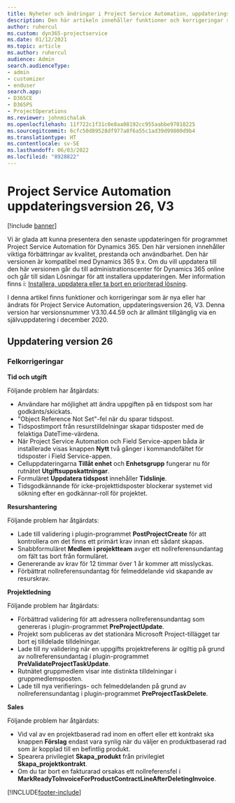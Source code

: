 ```yaml
---
title: Nyheter och ändringar i Project Service Automation, uppdateringsversion 26, version 3
description: Den här artikeln innehåller funktioner och korrigeringar som är tillgängliga i Project Service Automation uppdateringsutgåva 26, V3.
author: ruhercul
ms.custom: dyn365-projectservice
ms.date: 01/12/2021
ms.topic: article
ms.author: ruhercul
audience: Admin
search.audienceType:
- admin
- customizer
- enduser
search.app:
- D365CE
- D365PS
- ProjectOperations
ms.reviewer: johnmichalak
ms.openlocfilehash: 11f722c1f31c0e8aa08192cc955aabbe97018225
ms.sourcegitcommit: 6cfc50d89528df977a8f6a55c1ad39d99800d9b4
ms.translationtype: HT
ms.contentlocale: sv-SE
ms.lasthandoff: 06/03/2022
ms.locfileid: "8928822"
---
```

# <a name="project-service-automation-update-release-26-v3"></a>Project Service Automation uppdateringsversion 26, V3

[!include [banner](../includes/psa-now-project-operations.md)]

Vi är glada att kunna presentera den senaste uppdateringen för programmet Project Service Automation för Dynamics 365. Den här versionen innehåller viktiga förbättringar av kvalitet, prestanda och användbarhet. Den här versionen är kompatibel med Dynamics 365 9.x. Om du vill uppdatera till den här versionen går du till administrationscenter för Dynamics 365 online och går till sidan Lösningar för att installera uppdateringen. Mer information finns i: [Installera, uppdatera eller ta bort en prioriterad lösning](/power-platform/admin/install-remove-preferred-solution).

I denna artikel finns funktioner och korrigeringar som är nya eller har ändrats för Project Service Automation, uppdateringsversion 26, V3. Denna version har versionsnummer V3.10.44.59 och är allmänt tillgänglig via en självuppdatering i december 2020.

## <a name="update-release-26"></a>Uppdatering version 26

### <a name="bug-fixes"></a>Felkorrigeringar

**Tid och utgift**

Följande problem har åtgärdats:

- Användare har möjlighet att ändra uppgiften på en tidspost som har godkänts/skickats.
- "Object Reference Not Set"-fel när du sparar tidspost.
- Tidspostimport från resurstilldelningar skapar tidsposter med de felaktiga DateTime-värdena.
- När Project Service Automation och Field Service-appen båda är installerade visas knappen **Nytt** två gånger i kommandofältet för tidsposter i Field Service-appen.
- Celluppdateringarna **Tillåt enhet** och **Enhetsgrupp** fungerar nu för rutnätet **Utgiftsuppskattningar**.
- Formuläret **Uppdatera tidspost** innehåller **Tidslinje**.
- Tidsgodkännande för icke-projekttidsposter blockerar systemet vid sökning efter en godkännar-roll för projektet.

**Resurshantering**

Följande problem har åtgärdats:

- Lade till validering i plugin-programmet **PostProjectCreate** för att kontrollera om det finns ett primärt krav innan ett sådant skapas.
- Snabbformuläret **Medlem i projektteam** avger ett nollreferensundantag om fält tas bort från formuläret.
- Genererande av krav för 12 timmar över 1 år kommer att misslyckas.
- Förbättrat nollreferensundantag för felmeddelande vid skapande av resurskrav.

**Projektledning**

Följande problem har åtgärdats:

- Förbättrad validering för att adressera nollreferensundantag som genereras i plugin-programmet **PreProjectUpdate**.
- Projekt som publiceras av det stationära Microsoft Project-tillägget tar bort ej tilldelade tilldelningar.
- Lade till ny validering när en uppgifts projektreferens är ogiltig på grund av nollreferensundantag i plugin-programmet **PreValidateProjectTaskUpdate**.
- Rutnätet gruppmedlem visar inte distinkta tilldelningar i gruppmedlemsposten.
- Lade till nya verifierings- och felmeddelanden på grund av nollreferensundantag i plugin-programmet **PreProjectTaskDelete**.

**Sales**

Följande problem har åtgärdats:

- Vid val av en projektbaserad rad inom en offert eller ett kontrakt ska knappen **Förslag** endast vara synlig när du väljer en produktbaserad rad som är kopplad till en befintlig produkt.
- Spearera privilegiet **Skapa_produkt** från privilegiet **Skapa_projektkontrakt**.
- Om du tar bort en fakturarad orsakas ett nollreferensfel i **MarkReadyToInvoiceForProductContractLineAfterDeletingInvoice**.


[!INCLUDE[footer-include](../includes/footer-banner.md)]
